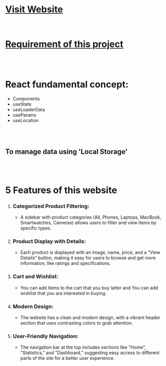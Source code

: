 # [Visit Website](https://sunny-jalebi-d292b5.netlify.app/)


<br>


# [Requirement of this project](https://drive.google.com/file/d/1UFuH0urVupUuloyllqVB77J6BDlTH8zv/view?usp=drive_link)


<br>
<br>


# React fundamental concept:
- Components
- useState
- useLoaderData
- useParams
- useLocation


<br>
<br>


## To manage data using 'Local Storage'

<br>
<br>


# 5 Features of this website
1. ### Categorized Product Filtering: 
    - A sidebar with product categories (All, Phones, Laptops, MacBook, Smartwatches, Cameras) allows users to filter and view items by specific types.

2. ### Product Display with Details:
    - Each product is displayed with an image, name, price, and a “View Details” button, making it easy for users to browse and get more information, like ratings and specifications.


3. ### Cart and Wishlist:
    - You can add items to the cart that you buy latter and You can add wishlist that you are interested in buying.



4. ### Modern Design: 
    - The website has a clean and modern design, with a vibrant header section that uses contrasting colors to grab attention.



5. ### User-Friendly Navigation: 
    - The navigation bar at the top includes sections like "Home", "Statistics," and "Dashboard," suggesting easy access to different parts of the site for a better user experience.